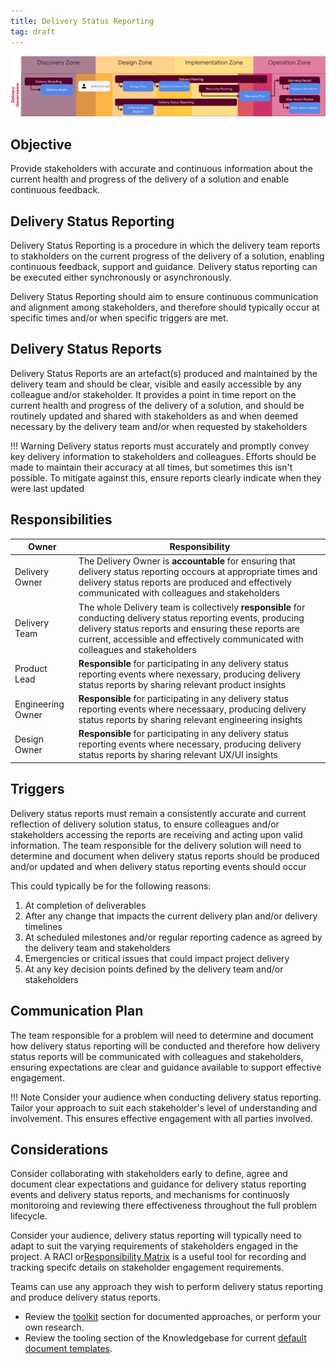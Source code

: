 ```yaml
---
title: Delivery Status Reporting
tag: draft
---
```


![Delivery Status Reporting](../delivery-governance.png)

## Objective

Provide stakeholders with accurate and continuous information about the current health and progress of the delivery of a solution and enable continuous feedback.

## Delivery Status Reporting 

Delivery Status Reporting is a procedure in which the delivery team reports to stakholders on the current progress of the delivery of a solution, enabling continuous feedback, support and guidance. Delivery status reporting can be executed either synchronously or asynchronously. 

Delivery Status Reporting should aim to ensure continuous communication and alignment among stakeholders, and therefore should typically occur at specific times and/or when specific triggers are met.


## Delivery Status Reports 

Delivery Status Reports are an artefact(s) produced and maintained by the delivery team and should be clear, visible and easily accessible by any colleague and/or stakeholder. It provides a point in time report on the current health and progress of the delivery of a solution, and should be routinely updated and shared with stakeholders as and when deemed necessary by the delivery team and/or when requested by stakeholders

!!! Warning
    Delivery status reports must accurately and promptly convey key delivery information to stakeholders and colleagues. Efforts should be made to maintain their accuracy at all times, but sometimes this isn't possible. To mitigate against this, ensure reports clearly indicate when they were last updated


## Responsibilities

| Owner                 | Responsibility |
|---|---|
| Delivery Owner        | The Delivery Owner is **accountable** for ensuring that delivery status reporting occours at appropriate times and delivery status reports are produced and effectively communicated with colleagues and stakeholders |
| Delivery Team         | The whole Delivery team is collectively **responsible** for conducting delivery status reporting events, producing delivery status reports and ensuring these reports are current, accessible and effectively communicated with colleagues and stakeholders |
| Product Lead          | **Responsible** for participating in any delivery status reporting events where nexessary, producing delivery status reports by sharing relevant product insights |
| Engineering Owner     | **Responsible** for participating in any delivery status reporting events where necessaary, producing delivery status reports by sharing relevant engineering insights |
| Design Owner          | **Responsible** for participating in any delivery status reporting events where necessary, producing delivery status reports by sharing relevant UX/UI insights |


## Triggers

Delivery status reports must remain a consistently accurate and current reflection of delivery solution status, to ensure colleagues and/or stakeholders accessing the reports are receiving and acting upon valid information. The team responsible for the delivery solution will need to determine and document when delivery status reports should be produced and/or updated and when delivery status reporting events should occur

This could typically be for the following reasons:

1. At completion of deliverables 
2. After any change that impacts the current delivery plan and/or delivery timelines
3. At scheduled milestones and/or regular reporting cadence as agreed by the delivery team and stakeholders
4. Emergencies or critical issues that could impact project delivery 
5. At any key decision points defined by the delivery team and/or stakeholders


## Communication Plan

The team responsible for a problem will need to determine and document how delivery status reporting will be conducted and therefore how delivery status reports will be communicated with colleagues and stakeholders, ensuring expectations are clear and guidance available to support effective engagement.

!!! Note
    Consider your audience when conducting delivery status reporting. Tailor your approach to suit each stakeholder's level of understanding and involvement. This ensures effective engagement with all parties involved.


## Considerations

Consider collaborating with stakeholders early to define, agree and document clear expectations and guidance for delivery status reporting events and delivery status reports, and mechanisms for continuosly monitoroing and reviewing there effectiveness throughout the full problem lifecycle.

Consider your audience, delivery status reporting will typically need to adapt to suit the varying requirements of stakeholders engaged in the project. A RACI or[Responsibility Matrix](../Problem-Governance/Responsibility-Matrix.md) is a useful tool for recording and tracking specifc details on stakeholder engagement requirements.

Teams can use any approach they wish to perform delivery status reporting and produce delivery status reports.

- Review the [toolkit](/Ways-of-Working/Toolkit) section for documented approaches, or perform your own research.
- Review the tooling section of the Knowledgebase for current [default document templates](https://knowledgebase.platformdev.amdigital.co.uk/Tools-and-Providers/AMPFlow-Governance/).
